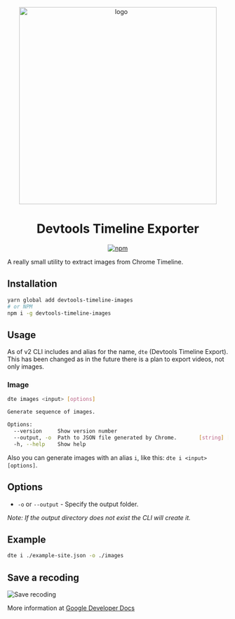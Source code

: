 <p align="center"><img src="https://marko.ilic.ninja/dte.svg" alt="logo" width="450"></p>

<h1 align="center">Devtools Timeline Exporter</h1>

<p align="center">
    <a href="https://www.npmjs.com/package/devtools-timeline-images"><img alt="npm" src="https://img.shields.io/npm/v/devtools-timeline-images.svg"></a>
</p>

A really small utility to extract images from Chrome Timeline.

## Installation

```bash
yarn global add devtools-timeline-images
# or NPM
npm i -g devtools-timeline-images
```

## Usage

As of v2 CLI includes and alias for the name, `dte` (Devtools Timeline Export). This has been changed as in the future
there is a plan to export videos, not only images.

### Image

```bash
dte images <input> [options]

Generate sequence of images.

Options:
  --version     Show version number                                    [boolean]
  --output, -o  Path to JSON file generated by Chrome.       [string] [required]
  -h, --help    Show help                                              [boolean]
```

Also you can generate images with an alias `i`, like this: `dte i <input> [options]`.

## Options
- `-o` or `--output` - Specify the output folder.

*Note: If the output directory does not exist the CLI will create it.*

## Example

```bash
dte i ./example-site.json -o ./images
```

## Save a recoding

![Save recoding](https://developers.google.com/web/tools/chrome-devtools/evaluate-performance/imgs/save-profile.png)

More information at [Google Developer Docs](https://developers.google.com/web/tools/chrome-devtools/evaluate-performance/reference#save)
